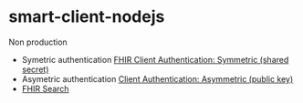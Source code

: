 # smart-client-nodejs

Non production

- Symetric authentication [FHIR Client Authentication: Symmetric (shared secret)](https://build.fhir.org/ig/HL7/smart-app-launch/client-confidential-symmetric.html)
- Asymetric authentication [Client Authentication: Asymmetric (public key)](https://build.fhir.org/ig/HL7/smart-app-launch/client-confidential-asymmetric.html)
- [FHIR Search](https://build.fhir.org/search.html)